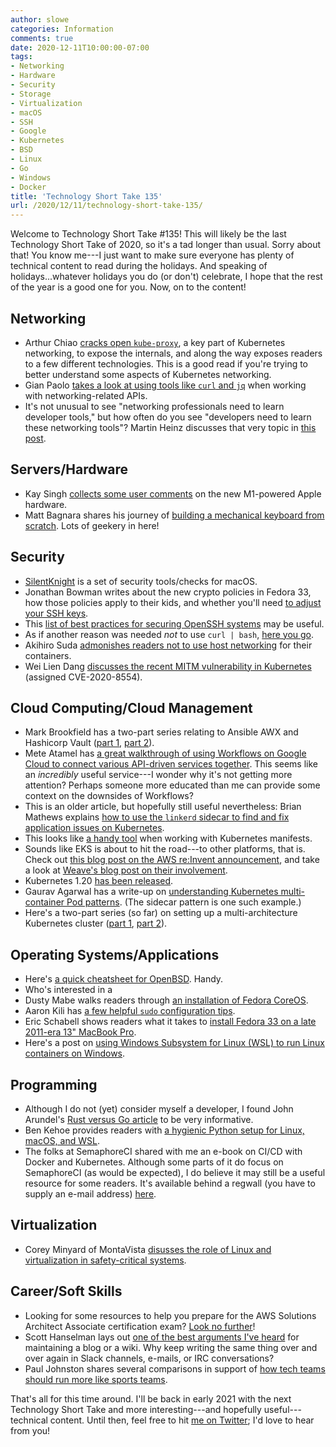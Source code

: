 ```yaml
---
author: slowe
categories: Information
comments: true
date: 2020-12-11T10:00:00-07:00
tags:
- Networking
- Hardware
- Security
- Storage
- Virtualization
- macOS
- SSH
- Google
- Kubernetes
- BSD
- Linux
- Go
- Windows
- Docker
title: 'Technology Short Take 135'
url: /2020/12/11/technology-short-take-135/
---
```


Welcome to Technology Short Take #135! This will likely be the last Technology Short Take of 2020, so it's a tad longer than usual. Sorry about that! You know me---I just want to make sure everyone has plenty of technical content to read during the holidays. And speaking of holidays...whatever holidays you do (or don't) celebrate, I hope that the rest of the year is a good one for you. Now, on to the content!<!--more-->

## Networking

* Arthur Chiao [cracks open `kube-proxy`][link-21], a key part of Kubernetes networking, to expose the internals, and along the way exposes readers to a few different technologies. This is a good read if you're trying to better understand some aspects of Kubernetes networking.
* Gian Paolo [takes a look at using tools like `curl` and `jq`][link-31] when working with networking-related APIs.
* It's not unusual to see "networking professionals need to learn developer tools," but how often do you see "developers need to learn these networking tools"? Martin Heinz discusses that very topic in [this post][link-32].

## Servers/Hardware

* Kay Singh [collects some user comments][link-16] on the new M1-powered Apple hardware.
* Matt Bagnara shares his journey of [building a mechanical keyboard from scratch][link-28]. Lots of geekery in here!

## Security

* [SilentKnight][link-3] is a set of security tools/checks for macOS.
* Jonathan Bowman writes about the new crypto policies in Fedora 33, how those policies apply to their kids, and whether you'll need [to adjust your SSH keys][link-4].
* This [list of best practices for securing OpenSSH systems][link-5] may be useful.
* As if another reason was needed _not_ to use `curl | bash`, [here you go][link-22].
* Akihiro Suda [admonishes readers not to use host networking][link-26] for their containers.
* Wei Lien Dang [discusses the recent MITM vulnerability in Kubernetes][link-33] (assigned CVE-2020-8554).

## Cloud Computing/Cloud Management

* Mark Brookfield has a two-part series relating to Ansible AWX and Hashicorp Vault ([part 1][link-11], [part 2][link-12]).
* Mete Atamel has [a great walkthrough of using Workflows on Google Cloud to connect various API-driven services together][link-14]. This seems like an _incredibly_ useful service---I wonder why it's not getting more attention? Perhaps someone more educated than me can provide some context on the downsides of Workflows?
* This is an older article, but hopefully still useful nevertheless: Brian Mathews explains [how to use the `linkerd` sidecar to find and fix application issues on Kubernetes][link-15].
* This looks like [a handy tool][link-23] when working with Kubernetes manifests.
* Sounds like EKS is about to hit the road---to other platforms, that is. Check out [this blog post on the AWS re:Invent announcement][link-24], and take a look at [Weave's blog post on their involvement][link-25].
* Kubernetes 1.20 [has been released][link-29].
* Gaurav Agarwal has a write-up on [understanding Kubernetes multi-container Pod patterns][link-30]. (The sidecar pattern is one such example.)
* Here's a two-part series (so far) on setting up a multi-architecture Kubernetes cluster ([part 1][link-34], [part 2][link-35]).

## Operating Systems/Applications

* Here's [a quick cheatsheet for OpenBSD][link-1]. Handy.
* Who's interested in a 
* Dusty Mabe walks readers through [an installation of Fedora CoreOS][link-2].
* Aaron Kili has [a few helpful `sudo` configuration tips][link-8].
* Eric Schabell shows readers what it takes to [install Fedora 33 on a late 2011-era 13" MacBook Pro][link-17].
* Here's a post on [using Windows Subsystem for Linux (WSL) to run Linux containers on Windows][link-20].

## Programming

* Although I do not (yet) consider myself a developer, I found John Arundel's [Rust versus Go article][link-9] to be very informative.
* Ben Kehoe provides readers with [a hygienic Python setup for Linux, macOS, and WSL][link-10].
* The folks at SemaphoreCI shared with me an e-book on CI/CD with Docker and Kubernetes. Although some parts of it do focus on SemaphoreCI (as would be expected), I do believe it may still be a useful resource for some readers. It's available behind a regwall (you have to supply an e-mail address) [here][link-27].

## Virtualization

* Corey Minyard of MontaVista [disusses the role of Linux and virtualization in safety-critical systems][link-18].

## Career/Soft Skills

* Looking for some resources to help you prepare for the AWS Solutions Architect Associate certification exam? [Look no further][link-7]!
* Scott Hanselman lays out [one of the best arguments I've heard][link-13] for maintaining a blog or a wiki. Why keep writing the same thing over and over again in Slack channels, e-mails, or IRC conversations?
* Paul Johnston shares several comparisons in support of [how tech teams should run more like sports teams][link-19].

That's all for this time around. I'll be back in early 2021 with the next Technology Short Take and more interesting---and hopefully useful---technical content. Until then, feel free to hit [me on Twitter][link-99]; I'd love to hear from you!

[link-1]: https://slaanesh.org/2020/11/openbsd-cheatsheet/
[link-2]: https://dustymabe.com/2020/11/18/coreos-install-via-live-iso-copy-network/
[link-3]: https://eclecticlight.co/lockrattler-systhist/
[link-4]: https://dev.to/bowmanjd/upgrade-ssh-client-keys-and-remote-servers-after-fedora-33-s-new-crypto-policy-47ag
[link-5]: https://www.cyberciti.biz/tips/linux-unix-bsd-openssh-server-best-practices.html
[link-6]: https://www.antitree.com/2020/11/pod-security-policies-are-being-deprecated-in-kubernetes/
[link-7]: https://dannys.cloud/aws-solutions-architect-associate-exam-guide
[link-8]: https://www.tecmint.com/sudoers-configurations-for-setting-sudo-in-linux/
[link-9]: https://bitfieldconsulting.com/golang/rust-vs-go
[link-10]: https://read.acloud.guru/my-python-setup-77c57a2fc4b6
[link-11]: https://virtualhobbit.com/2020/07/23/enabling-hashicorp-vault-lookups-in-ansible-awx/
[link-12]: https://virtualhobbit.com/2020/11/11/enabling-hashicorp-vault-lookups-in-ansible-awx-part-2/
[link-13]: https://www.hanselman.com/blog/do-they-deserve-the-gift-of-your-keystrokes
[link-14]: https://atamel.dev/posts/2020/09-08_first_look_at_workflows/
[link-15]: https://medium.com/swlh/efficiently-finding-fixing-issues-on-kubernetes-using-linkerd-2-0-sidecar-8817973a39bc
[link-16]: https://www.singhkays.com/blog/apple-silicon-m1-black-magic/
[link-17]: https://www.schabell.org/2020/11/installing-fedora33-on-macbook-pro-13inch-late-2011.html?m=1
[link-18]: https://www.mvista.com/en/blog/detail/why-we-are-moving-away-from-xen-and-hypervisors-for-safety-episode-1
[link-19]: https://pauldjohnston.medium.com/how-tech-teams-should-be-run-more-like-sports-teams-6a3280322977
[link-20]: https://hackernoon.com/how-to-run-docker-linux-containers-natively-on-windows-ti1i3uxr
[link-21]: https://arthurchiao.art/blog/cracking-k8s-node-proxy/
[link-22]: https://www.idontplaydarts.com/2016/04/detecting-curl-pipe-bash-server-side/
[link-23]: https://github.com/ryane/kfilt
[link-24]: https://aws.amazon.com/eks/eks-distro/
[link-25]: https://www.weave.works/blog/on-prem-kubernetes-gitops-eks-distro
[link-26]: https://medium.com/nttlabs/dont-use-host-network-namespace-f548aeeef575
[link-27]: https://semaphoreci.com/resources/cicd-docker-kubernetes
[link-28]: https://bagnaram.github.io/blog/2020/12/01/keyboard
[link-29]: https://kubernetes.io/blog/2020/12/08/kubernetes-1-20-release-announcement/
[link-30]: https://medium.com/better-programming/understanding-kubernetes-multi-container-pod-patterns-577f74690aee
[link-31]: https://www.ifconfig.it/hugo/2020/12/dnac-api-curl-and-jq/
[link-32]: https://dev.to/martinheinz/networking-tools-every-developer-needs-to-know-4a3n
[link-33]: https://www.stackrox.com/post/2020/12/cve-2020-8554-man-in-the-middle-vulnerability-in-kubernetes-top-recommendations/
[link-34]: https://blog.goeri.de/k8-cluster-part-1/
[link-35]: https://blog.goeri.de/k8-cluster-part-2/
[link-99]: https://twitter.com/scott_lowe
